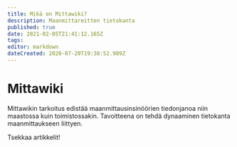 ```yaml
---
title: Mikä on Mittawiki?
description: Maanmittareitten tietokanta
published: true
date: 2021-02-05T21:41:12.165Z
tags: 
editor: markdown
dateCreated: 2020-07-20T19:38:52.989Z
---
```


# Mittawiki
Mittawikin tarkoitus edistää maanmittausinsinöörien tiedonjanoa niin maastossa kuin toimistossakin. Tavoitteena on tehdä dynaaminen tietokanta maanmittaukseen liittyen.

Tsekkaa artikkelit!